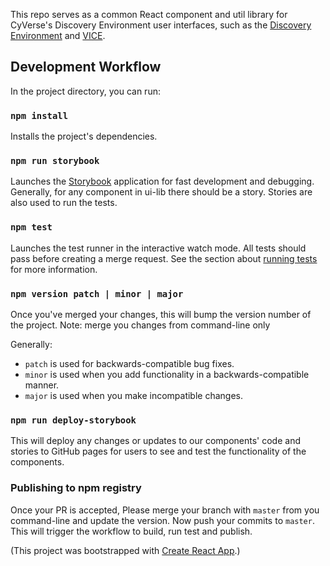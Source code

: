 This repo serves as a common React component and util library for CyVerse's Discovery Environment user interfaces, such as the [Discovery Environment](https://github.com/cyverse-de/ui/) and [VICE](https://github.com/cyverse-de/interapps-landing).

## Development Workflow

In the project directory, you can run:

### `npm install`

Installs the project's dependencies.

### `npm run storybook`

Launches the [Storybook](https://storybook.js.org/) application for fast development and debugging.
Generally, for any component in ui-lib there should be a story. Stories are also used to run the tests.

### `npm test`

Launches the test runner in the interactive watch mode. All tests should pass before creating a merge request.
See the section about [running tests](https://facebook.github.io/create-react-app/docs/running-tests) for more information.

### `npm version patch | minor | major`

Once you've merged your changes, this will bump the version number of the project. Note: merge you changes from command-line only

Generally:

-   `patch` is used for backwards-compatible bug fixes.
-   `minor` is used when you add functionality in a backwards-compatible manner.
-   `major` is used when you make incompatible changes.

### `npm run deploy-storybook`

This will deploy any changes or updates to our components' code and stories to GitHub pages for users to see and test the functionality of the components.

### Publishing to npm registry

Once your PR is accepted, Please merge your branch with `master` from you command-line and update the version. Now push your commits to `master`. This will trigger the workflow to build, run test and publish. 


(This project was bootstrapped with [Create React App](https://github.com/facebook/create-react-app).)
